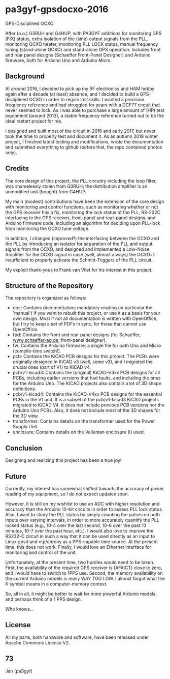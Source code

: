 # pa3gyf-gpsdocxo-2016
GPS-Disciplined OCXO

After (a.o.) G3RUH and G4HUP, with PA3GYF additions for monitoring GPS (FIX) status, extra isolation of the (sine) output signals from the PLL, monitoring OCXO heater, monitoring PLL LOCK status, manual frequency tuning (stand-alone OCXO) and stand-alone GPS operation.
Includes front and rear panel designs (Schaeffer Front-Panel Designer) and Arduino firmware,
both for Arduino Uno and Arduino Micro.

## Background

At around 2016, I decided to pick up my RF electronics and HAM hobby again after a decade (at least) absence,
and I decided to build a GPS-disciplined OCXO in order to regain lost skills.
I wanted a precision frequency reference and had struggled for years with a DCF77 circuit that never
seemed to lock. As I was able to purchase a large amount of (HP) test equipment (around 2013),
a stable frequency reference turned out to be the ideal restart project for me.

I designed and built most of the circuit in 2016 and early 2017, but never took the time to
properly test and document it. As an autumn 2019 winter project, I finished latest testing and modifications,
wrote the documentation
and submitted everything to github (before that, the repo contained photos only).

## Credits

The core design of this project, the PLL circuitry including the loop filter, was shamelessly stolen
from G3RUH; the distribution amplifier is an unmodified unit (bought) from G4HUP.

My main (modest) contributions have been the extension of the core design with monitoring and control functions,
such as monitoring whether or not the GPS receiver has a fix,
monitoring the lock status of the PLL,
RS-232C interfacing to the GPS receiver,
front-panel and rear-panel designs,
and Arduino firmware code, including an algorithm for deciding upon PLL-lock
from monitoring the OCXO tune voltage.

In addition, I changed (improved?) the interfacing between the OCXO and the PLL by
introducing an isolator for separation of the PLL and output signals from the OCXO,
and designed and implemented a Low-Noise Amplifier for the OCXO signal in case (well, almost always)
the OCXO is insufficient to properly activate the Schmitt-Triggers of the PLL circuit.

My explicit thank-yous to Frank van Vliet for his interest in this project.

## Structure of the Repository

The repository is organized as follows:
- doc:           Contains documentation; mandatory reading (in particular the 'manual')
                   if you want to rebuilt this project,
                   or use it as a basis for your own design.
                 Most if not all documentation is written with OpenOffice,
                   but I try to keep a set of PDFs in sync,
                   for those that cannot use OpenOffice.
- fpd:           Contains the front and rear panel designs (for Schaeffer, www.schaeffer-ag.de, front-panel designer).
- fw:            Contains the Arduino firmware; a single file for both Uno and Micro (compile-time switch!).
- pcb:           Contains the KiCAD PCB designs for this project.
                 The PCBs were originally designed in KiCAD v3 (well, some v3),
                   and I migrated the crucial ones (part of V1) to KiCAD v4.
- pcb/v1-kicad3: Contains the (original) KiCAD-V3xx PCB designs for all PCBs,
                   including earlier versions that had faults,
                   and including the ones for the Arduino Uno.
                 The KiCAD projects also contain a lot of 3D shape definitions.
- pcb/v1-kicad4: Contains the KiCAD-V4xx PCB designs for the essential PCBs in the V1 unit.
                 It is a subset of the pcb/v1-kicad3 KiCAD projects migrated to KiCAD V4.
                 It does not include previous PCB versions nor the Arduino Uno PCBs.
                 Also, it does not include most of the 3D shapes for the 3D view.
- transformer:   Contains details on the transformer used for the Power Supply Unit.
- enclosure:     Contains details on the Velleman enclosure (I) used.

## Conclusion

Designing and realizing this project has been a true joy!

## Future

Currently, my interest has somewhat shifted towards the accuracy of power reading of my equipment,
so I do not expect updates soon.

However, it is still on my wishlist to use an ADC with higher resolution and accuracy than the Arduino
10-bit circuits in order to assess PLL lock status.
Also, I want to study the PLL status by simply counting the pulses on both
inputs over varying intervals, in order to more accurately quantify the PLL locked status (e.g., 10-4 over
the last second, 10-6 over the past 10 minutes, 10-7 over the past hour, etc.).
I would also love to improve the RS232-C circuit in such a way that it can be used directly as an
input to Linux gpsd and ntp/chrony as a PPS-capable time source.
At the present time, this does not work.
Finally, I would love an Ethernet interface for monitoring and control of the unit.

Unfortunately, at the present time, two hurdles would need to be taken.
First, the availability of the required GPS receiver is (AFAICT) close to zero,
and I would have to switch to 1PPS use.
Second, the memory availability on the current Arduino models is really WAY TOO LOW.
I almost forgot what the K symbol means in a computer-memory context.

So, all in all, it might be better to wait for more powerful Arduino models,
and perhaps think of a 1 PPS design.

Who knows...

## License

All my parts, both hardware and software, have been released under Apache Commons License V2.

## 73

Jan (pa3gyf)

